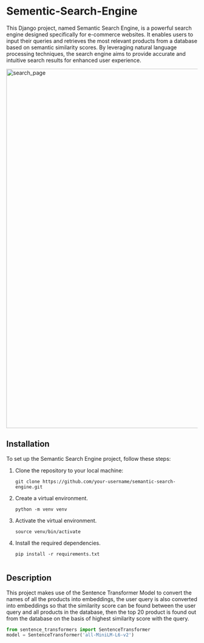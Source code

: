 # Sementic-Search-Engine

This Django project, named Semantic Search Engine, is a powerful search engine designed specifically for e-commerce websites. It enables users to input their queries and retrieves the most relevant products from a database based on semantic similarity scores. By leveraging natural language processing techniques, the search engine aims to provide accurate and intuitive search results for enhanced user experience.

<img width="947" alt="search_page" src="https://github.com/pallav31sharma/Sementic-Search-Engine/assets/133598959/65503847-ec23-4108-8cf8-2379023a44f2">

## Installation

To set up the Semantic Search Engine project, follow these steps:

1. Clone the repository to your local machine:

   ```shell
   git clone https://github.com/your-username/semantic-search-engine.git
 2. Create a virtual environment.

    ```shell
    python -m venv venv

 3. Activate the virtual environment.

    ```shell
    source venv/bin/activate

 4. Install the required dependencies.

    ```shell
    pip install -r requirements.txt


## Description    
   
This project makes use of the Sentence Transformer Model to convert the names of all the products into embeddings, the user query is also converted into embeddings so that the similarity score can be found between the user query and all products in the database, then the top 20 product is found out from the database on the basis of highest similarity score with the query.

```python
from sentence_transformers import SentenceTransformer
model = SentenceTransformer('all-MiniLM-L6-v2')
```


